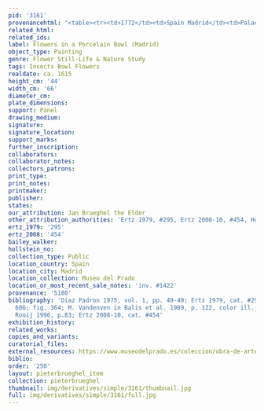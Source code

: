 ```yaml
---
pid: '3161'
provenancehtml: "<table><tr><td>1772</td><td>Spain Madrid</td><td>Palacio Nuevo</td></tr></table>"
related_html:
related_ids:
label: Flowers in a Porcelain Bowl (Madrid)
object_type: Painting
genre: Flower Still-Life & Nature Study
tags: Insects Bowl Flowers
realdate: ca. 1615
height_cm: '44'
width_cm: '66'
diameter_cm:
plate_dimensions:
support: Panel
drawing_medium:
signature:
signature_location:
support_marks:
further_inscription:
collaborators:
collaborator_notes:
collectors_patrons:
print_type:
print_notes:
printmaker:
publisher:
states:
our_attribution: Jan Brueghel the Elder
other_attribution_authorities: 'Ertz 1979, #295, Ertz 2008-10, #454, Honig database'
ertz_1979: '295'
ertz_2008: '454'
bailey_walker:
hollstein_no:
collection_type: Public
location_country: Spain
location_city: Madrid
location_collection: Museo del Prado
location_or_most_recent_sale_notes: 'inv. #1422'
provenance: '5180'
bibliography: 'Diaz Padron 1975, vol. 1, pp. 49-49; Ertz 1979, cat. #295, pp. 292,
  606; fig. 364; M. Vandenven in Balis et al. 1989, p. 122, color ill.; Brenninkmeijer-de
  Rooij 1996, p.83; Ertz 2008-10, cat. #454'
exhibition_history:
related_works:
copies_and_variants:
curatorial_files:
external_resources: https://www.museodelprado.es/coleccion/obra-de-arte/florero/9bfc5fb3-4a02-4c32-9321-494459b85d9e
biblio:
order: '250'
layout: pieterbrueghel_item
collection: pieterbrueghel
thumbnail: img/derivatives/simple/3161/thumbnail.jpg
full: img/derivatives/simple/3161/full.jpg
---
```

